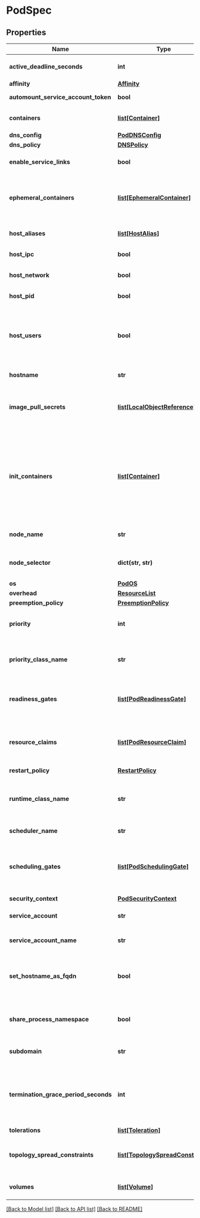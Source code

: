 # PodSpec

## Properties
Name | Type | Description | Notes
------------ | ------------- | ------------- | -------------
**active_deadline_seconds** | **int** | Optional duration in seconds the pod may be active on the node relative to StartTime before the system will actively try to mark it failed and kill associated containers. Value must be a positive integer. +optional | [optional] 
**affinity** | [**Affinity**](Affinity.md) |  | [optional] 
**automount_service_account_token** | **bool** | AutomountServiceAccountToken indicates whether a service account token should be automatically mounted. +optional | [optional] 
**containers** | [**list[Container]**](Container.md) | List of containers belonging to the pod. Containers cannot currently be added or removed. There must be at least one container in a Pod. Cannot be updated. +patchMergeKey&#x3D;name +patchStrategy&#x3D;merge | [optional] 
**dns_config** | [**PodDNSConfig**](PodDNSConfig.md) |  | [optional] 
**dns_policy** | [**DNSPolicy**](DNSPolicy.md) |  | [optional] 
**enable_service_links** | **bool** | EnableServiceLinks indicates whether information about services should be injected into pod&#39;s environment variables, matching the syntax of Docker links. Optional: Defaults to true. +optional | [optional] 
**ephemeral_containers** | [**list[EphemeralContainer]**](EphemeralContainer.md) | List of ephemeral containers run in this pod. Ephemeral containers may be run in an existing pod to perform user-initiated actions such as debugging. This list cannot be specified when creating a pod, and it cannot be modified by updating the pod spec. In order to add an ephemeral container to an existing pod, use the pod&#39;s ephemeralcontainers subresource. +optional +patchMergeKey&#x3D;name +patchStrategy&#x3D;merge | [optional] 
**host_aliases** | [**list[HostAlias]**](HostAlias.md) | HostAliases is an optional list of hosts and IPs that will be injected into the pod&#39;s hosts file if specified. This is only valid for non-hostNetwork pods. +optional +patchMergeKey&#x3D;ip +patchStrategy&#x3D;merge | [optional] 
**host_ipc** | **bool** | Use the host&#39;s ipc namespace. Optional: Default to false. +k8s:conversion-gen&#x3D;false +optional | [optional] 
**host_network** | **bool** | Host networking requested for this pod. Use the host&#39;s network namespace. If this option is set, the ports that will be used must be specified. Default to false. +k8s:conversion-gen&#x3D;false +optional | [optional] 
**host_pid** | **bool** | Use the host&#39;s pid namespace. Optional: Default to false. +k8s:conversion-gen&#x3D;false +optional | [optional] 
**host_users** | **bool** | Use the host&#39;s user namespace. Optional: Default to true. If set to true or not present, the pod will be run in the host user namespace, useful for when the pod needs a feature only available to the host user namespace, such as loading a kernel module with CAP_SYS_MODULE. When set to false, a new userns is created for the pod. Setting false is useful for mitigating container breakout vulnerabilities even allowing users to run their containers as root without actually having root privileges on the host. This field is alpha-level and is only honored by servers that enable the UserNamespacesSupport feature. +k8s:conversion-gen&#x3D;false +optional | [optional] 
**hostname** | **str** | Specifies the hostname of the Pod If not specified, the pod&#39;s hostname will be set to a system-defined value. +optional | [optional] 
**image_pull_secrets** | [**list[LocalObjectReference]**](LocalObjectReference.md) | ImagePullSecrets is an optional list of references to secrets in the same namespace to use for pulling any of the images used by this PodSpec. If specified, these secrets will be passed to individual puller implementations for them to use. More info: https://kubernetes.io/docs/concepts/containers/images#specifying-imagepullsecrets-on-a-pod +optional +patchMergeKey&#x3D;name +patchStrategy&#x3D;merge | [optional] 
**init_containers** | [**list[Container]**](Container.md) | List of initialization containers belonging to the pod. Init containers are executed in order prior to containers being started. If any init container fails, the pod is considered to have failed and is handled according to its restartPolicy. The name for an init container or normal container must be unique among all containers. Init containers may not have Lifecycle actions, Readiness probes, Liveness probes, or Startup probes. The resourceRequirements of an init container are taken into account during scheduling by finding the highest request/limit for each resource type, and then using the max of of that value or the sum of the normal containers. Limits are applied to init containers in a similar fashion. Init containers cannot currently be added or removed. Cannot be updated. More info: https://kubernetes.io/docs/concepts/workloads/pods/init-containers/ +patchMergeKey&#x3D;name +patchStrategy&#x3D;merge | [optional] 
**node_name** | **str** | NodeName is a request to schedule this pod onto a specific node. If it is non-empty, the scheduler simply schedules this pod onto that node, assuming that it fits resource requirements. +optional | [optional] 
**node_selector** | **dict(str, str)** | NodeSelector is a selector which must be true for the pod to fit on a node. Selector which must match a node&#39;s labels for the pod to be scheduled on that node. More info: https://kubernetes.io/docs/concepts/configuration/assign-pod-node/ +optional +mapType&#x3D;atomic | [optional] 
**os** | [**PodOS**](PodOS.md) |  | [optional] 
**overhead** | [**ResourceList**](ResourceList.md) |  | [optional] 
**preemption_policy** | [**PreemptionPolicy**](PreemptionPolicy.md) |  | [optional] 
**priority** | **int** | The priority value. Various system components use this field to find the priority of the pod. When Priority Admission Controller is enabled, it prevents users from setting this field. The admission controller populates this field from PriorityClassName. The higher the value, the higher the priority. +optional | [optional] 
**priority_class_name** | **str** | If specified, indicates the pod&#39;s priority. \&quot;system-node-critical\&quot; and \&quot;system-cluster-critical\&quot; are two special keywords which indicate the highest priorities with the former being the highest priority. Any other name must be defined by creating a PriorityClass object with that name. If not specified, the pod priority will be default or zero if there is no default. +optional | [optional] 
**readiness_gates** | [**list[PodReadinessGate]**](PodReadinessGate.md) | If specified, all readiness gates will be evaluated for pod readiness. A pod is ready when all its containers are ready AND all conditions specified in the readiness gates have status equal to \&quot;True\&quot; More info: https://git.k8s.io/enhancements/keps/sig-network/580-pod-readiness-gates +optional | [optional] 
**resource_claims** | [**list[PodResourceClaim]**](PodResourceClaim.md) | ResourceClaims defines which ResourceClaims must be allocated and reserved before the Pod is allowed to start. The resources will be made available to those containers which consume them by name.  This is an alpha field and requires enabling the DynamicResourceAllocation feature gate.  This field is immutable.  +patchMergeKey&#x3D;name +patchStrategy&#x3D;merge,retainKeys +listType&#x3D;map +listMapKey&#x3D;name +featureGate&#x3D;DynamicResourceAllocation +optional | [optional] 
**restart_policy** | [**RestartPolicy**](RestartPolicy.md) |  | [optional] 
**runtime_class_name** | **str** | RuntimeClassName refers to a RuntimeClass object in the node.k8s.io group, which should be used to run this pod.  If no RuntimeClass resource matches the named class, the pod will not be run. If unset or empty, the \&quot;legacy\&quot; RuntimeClass will be used, which is an implicit class with an empty definition that uses the default runtime handler. More info: https://git.k8s.io/enhancements/keps/sig-node/585-runtime-class +optional | [optional] 
**scheduler_name** | **str** | If specified, the pod will be dispatched by specified scheduler. If not specified, the pod will be dispatched by default scheduler. +optional | [optional] 
**scheduling_gates** | [**list[PodSchedulingGate]**](PodSchedulingGate.md) | SchedulingGates is an opaque list of values that if specified will block scheduling the pod. If schedulingGates is not empty, the pod will stay in the SchedulingGated state and the scheduler will not attempt to schedule the pod.  SchedulingGates can only be set at pod creation time, and be removed only afterwards.  This is a beta feature enabled by the PodSchedulingReadiness feature gate.  +patchMergeKey&#x3D;name +patchStrategy&#x3D;merge +listType&#x3D;map +listMapKey&#x3D;name +featureGate&#x3D;PodSchedulingReadiness +optional | [optional] 
**security_context** | [**PodSecurityContext**](PodSecurityContext.md) |  | [optional] 
**service_account** | **str** | DeprecatedServiceAccount is a depreciated alias for ServiceAccountName. Deprecated: Use serviceAccountName instead. +k8s:conversion-gen&#x3D;false +optional | [optional] 
**service_account_name** | **str** | ServiceAccountName is the name of the ServiceAccount to use to run this pod. More info: https://kubernetes.io/docs/tasks/configure-pod-container/configure-service-account/ +optional | [optional] 
**set_hostname_as_fqdn** | **bool** | If true the pod&#39;s hostname will be configured as the pod&#39;s FQDN, rather than the leaf name (the default). In Linux containers, this means setting the FQDN in the hostname field of the kernel (the nodename field of struct utsname). In Windows containers, this means setting the registry value of hostname for the registry key HKEY_LOCAL_MACHINE\\\\SYSTEM\\\\CurrentControlSet\\\\Services\\\\Tcpip\\\\Parameters to FQDN. If a pod does not have FQDN, this has no effect. Default to false. +optional | [optional] 
**share_process_namespace** | **bool** | Share a single process namespace between all of the containers in a pod. When this is set containers will be able to view and signal processes from other containers in the same pod, and the first process in each container will not be assigned PID 1. HostPID and ShareProcessNamespace cannot both be set. Optional: Default to false. +k8s:conversion-gen&#x3D;false +optional | [optional] 
**subdomain** | **str** | If specified, the fully qualified Pod hostname will be \&quot;&lt;hostname&gt;.&lt;subdomain&gt;.&lt;pod namespace&gt;.svc.&lt;cluster domain&gt;\&quot;. If not specified, the pod will not have a domainname at all. +optional | [optional] 
**termination_grace_period_seconds** | **int** | Optional duration in seconds the pod needs to terminate gracefully. May be decreased in delete request. Value must be non-negative integer. The value zero indicates stop immediately via the kill signal (no opportunity to shut down). If this value is nil, the default grace period will be used instead. The grace period is the duration in seconds after the processes running in the pod are sent a termination signal and the time when the processes are forcibly halted with a kill signal. Set this value longer than the expected cleanup time for your process. Defaults to 30 seconds. +optional | [optional] 
**tolerations** | [**list[Toleration]**](Toleration.md) | If specified, the pod&#39;s tolerations. +optional | [optional] 
**topology_spread_constraints** | [**list[TopologySpreadConstraint]**](TopologySpreadConstraint.md) | TopologySpreadConstraints describes how a group of pods ought to spread across topology domains. Scheduler will schedule pods in a way which abides by the constraints. All topologySpreadConstraints are ANDed. +optional +patchMergeKey&#x3D;topologyKey +patchStrategy&#x3D;merge +listType&#x3D;map +listMapKey&#x3D;topologyKey +listMapKey&#x3D;whenUnsatisfiable | [optional] 
**volumes** | [**list[Volume]**](Volume.md) | List of volumes that can be mounted by containers belonging to the pod. More info: https://kubernetes.io/docs/concepts/storage/volumes +optional +patchMergeKey&#x3D;name +patchStrategy&#x3D;merge,retainKeys | [optional] 

[[Back to Model list]](../README.md#documentation-for-models) [[Back to API list]](../README.md#documentation-for-api-endpoints) [[Back to README]](../README.md)


